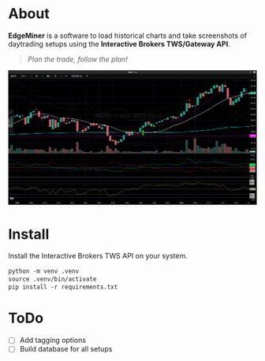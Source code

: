 # About
**EdgeMiner** is a software to load historical charts and take screenshots of daytrading setups using the **Interactive Brokers TWS/Gateway API**.

> _Plan the trade, follow the plan!_

![edge-miner](doc/img/edge-miner.png)

# Install
Install the Interactive Brokers TWS API on your system.
```
python -m venv .venv
source .venv/bin/activate
pip install -r requirements.txt
```

# ToDo
- [ ] Add tagging options
- [ ] Build database for all setups
